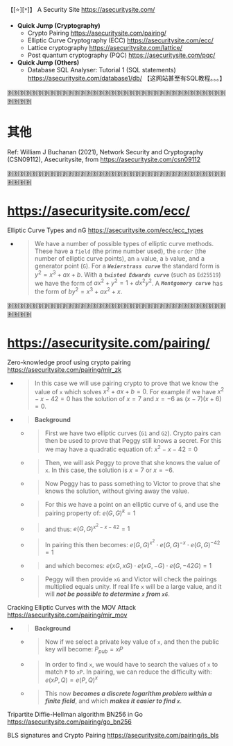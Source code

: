 
【[:star:][`*`]】 A Security Site https://asecuritysite.com/
- **Quick Jump (Cryptography)**
  * Crypto Pairing https://asecuritysite.com/pairing/
  * Elliptic Curve Cryptography (ECC) https://asecuritysite.com/ecc/
  * Lattice cryptography https://asecuritysite.com/lattice/
  * Post quantum cryptography (PQC) https://asecuritysite.com/pqc/
- **Quick Jump (Others)**
  * Database SQL Analyser: Tutorial 1 (SQL statements) https://asecuritysite.com/database1/db/  【这网站甚至有SQL教程。。。】

:u5272::u5272::u5272::u5272::u5272::u5272::u5272::u5272::u5272::u5272::u5272::u5272::u5272::u5272::u5272::u5272::u5272::u5272::u5272::u5272::u5272::u5272::u5272::u5272::u5272::u5272::u5272::u5272::u5272::u5272::u5272::u5272::u5272::u5272::u5272::u5272::u5272::u5272::u5272::u5272:

# 其他

Ref: William J Buchanan (2021), Network Security and Cryptography (CSN09112), Asecuritysite, from https://asecuritysite.com/csn09112

:u5272::u5272::u5272::u5272::u5272::u5272::u5272::u5272::u5272::u5272::u5272::u5272::u5272::u5272::u5272::u5272::u5272::u5272::u5272::u5272::u5272::u5272::u5272::u5272::u5272::u5272::u5272::u5272::u5272::u5272::u5272::u5272::u5272::u5272::u5272::u5272::u5272::u5272::u5272::u5272:

# https://asecuritysite.com/ecc/

Elliptic Curve Types and nG https://asecuritysite.com/ecc/ecc_types
- > We have a number of possible types of elliptic curve methods. These have a `field` (the prime number used), the `order` (the number of elliptic curve points), an `a` value, a `b` value, and a generator point (`G`). For a ***`Weierstrass curve`*** the standard form is $y^2 = x^3 + ax + b$. With a ***`twisted Edwards curve`*** (such as `Ed25519`) we have the form of $ax^2 + y^2 = 1 + dx^2y^2$. A ***`Montgomory curve`*** has the form of $by^2 = x^3 + ax^2 + x$.

:u5272::u5272::u5272::u5272::u5272::u5272::u5272::u5272::u5272::u5272::u5272::u5272::u5272::u5272::u5272::u5272::u5272::u5272::u5272::u5272::u5272::u5272::u5272::u5272::u5272::u5272::u5272::u5272::u5272::u5272::u5272::u5272::u5272::u5272::u5272::u5272::u5272::u5272::u5272::u5272:

# https://asecuritysite.com/pairing/

Zero-knowledge proof using crypto pairing https://asecuritysite.com/pairing/mir_zk
- > In this case we will use pairing crypto to prove that we know the value of `x` which solves $x^2 + ax + b = 0$. For example if we have $x^2 − x − 42 = 0$ has the solution of $x = 7$ and $x = −6$ as $(x − 7)(x + 6) = 0$.
- > **Background**
  * > First we have two elliptic curves (`G1` and `G2`). Crypto pairs can then be used to prove that Peggy still knows a secret. For this we may have a quadratic equation of: $x^2 − x − 42 = 0$
  * > Then, we will ask Peggy to prove that she knows the value of `x`. In this case, the solution is $x = 7$ or $x = −6$.
  * > Now Peggy has to pass something to Victor to prove that she knows the solution, without giving away the value.
  * > For this we have a point on an elliptic curve of `G`, and use the pairing property of: $e(G,G)^k = 1$
  * > and thus: $e(G,G)^{x^2 − x − 42} = 1$
  * > In pairing this then becomes: $e(G,G)^{x^2} ⋅ e(G,G)^{−x} ⋅ e(G,G)^{−42} = 1$
  * > and which becomes: $e(xG,xG)⋅e(xG,−G)⋅e(G,−42G) = 1$
  * > Peggy will then provide `xG` and Victor will check the pairings multiplied equals unity. If real life `x` will be a large value, and it will ***not be possible to determine `x` from `xG`***.

Cracking Elliptic Curves with the MOV Attack https://asecuritysite.com/pairing/mir_mov
- > **Background**
  * > Now if we select a private key value of `x`, and then the public key will become: $P_{pub} = xP$
  * > In order to find `x`, we would have to search the values of `x` to match `P` to `xP`. In pairing, we can reduce the difficulty with: $e(xP,Q) = e(P,Q)^x$
  * > This now ***becomes a discrete logarithm problem within a finite field***, and which ***makes it easier to find `x`***.

Tripartite Diffie-Hellman algorithm BN256 in Go https://asecuritysite.com/pairing/go_bn256

BLS signatures and Crypto Pairing https://asecuritysite.com/pairing/js_bls
